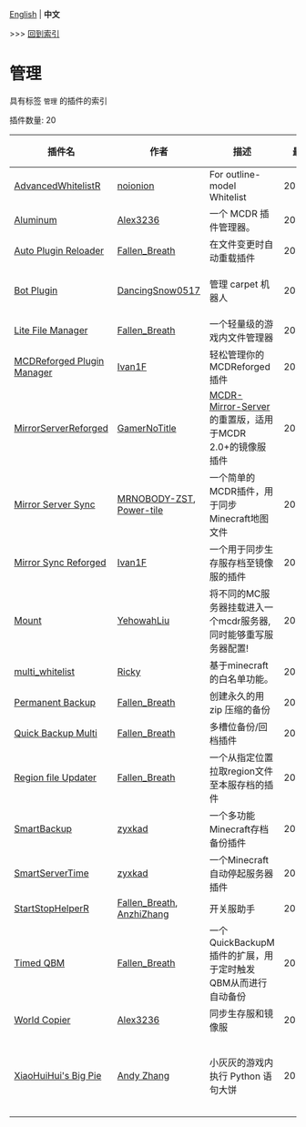 [English](readme.md) | **中文**

\>\>\> [回到索引](/readme-zh_cn.md)

# 管理

具有标签 `管理` 的插件的索引

插件数量: 20

| 插件名 | 作者 | 描述 | 最近更新 | 标签 |
| --- | --- | --- | --- | --- |
| [AdvancedWhitelistR](/plugins/advanced_whitelist_r/readme-zh_cn.md) | [noionion](https://github.com/2X-ercha) | For outline-model Whitelist | 2022/01/24 | [`管理`](/labels/management/readme-zh_cn.md) |
| [Aluminum](/plugins/aluminum/readme-zh_cn.md) | [Alex3236](https://github.com/alex3236) | 一个 MCDR 插件管理器。 | 2021/10/23 | [`管理`](/labels/management/readme-zh_cn.md) |
| [Auto Plugin Reloader](/plugins/auto_plugin_reloader/readme-zh_cn.md) | [Fallen_Breath](https://github.com/Fallen-Breath) | 在文件变更时自动重载插件 | 2021/10/01 | [`管理`](/labels/management/readme-zh_cn.md) |
| [Bot Plugin](/plugins/bot_plugin/readme-zh_cn.md) | [DancingSnow0517](https://github.com/DancingSnow0517) | 管理 carpet 机器人 | 2022/01/09 | [`管理`](/labels/management/readme-zh_cn.md), [`工具`](/labels/tool/readme-zh_cn.md) |
| [Lite File Manager](/plugins/lite_file_manager/readme-zh_cn.md) | [Fallen_Breath](https://github.com/Fallen-Breath) | 一个轻量级的游戏内文件管理器 | 2021/08/26 | [`管理`](/labels/management/readme-zh_cn.md) |
| [MCDReforged Plugin Manager](/plugins/mcdreforged_plugin_manager/readme-zh_cn.md) | [Ivan1F](https://github.com/Ivan-1F) | 轻松管理你的 MCDReforged 插件 | 2022/04/23 | [`管理`](/labels/management/readme-zh_cn.md) |
| [MirrorServerReforged](/plugins/mirror_server_reforged/readme-zh_cn.md) | [GamerNoTitle](https://github.com/GamerNoTitle) | [MCDR-Mirror-Server](https://github.com/GamerNoTitle/MCDR-Mirror-Server)的重置版，适用于MCDR 2.0+的镜像服插件 | 2022/02/11 | [`管理`](/labels/management/readme-zh_cn.md) |
| [Mirror Server Sync](/plugins/mirror_server_sync/readme-zh_cn.md) | [MRNOBODY-ZST](https://github.com/MRNOBODY-ZST), [Power-tile](https://github.com/Power-tile) | 一个简单的MCDR插件，用于同步Minecraft地图文件 | 2022/05/18 | [`管理`](/labels/management/readme-zh_cn.md) |
| [Mirror Sync Reforged](/plugins/mirror_sync_reforged/readme-zh_cn.md) | [Ivan1F](https://github.com/Ivan-1F) | 一个用于同步生存服存档至镜像服的插件 | 2022/04/07 | [`管理`](/labels/management/readme-zh_cn.md) |
| [Mount](/plugins/mount/readme-zh_cn.md) | [YehowahLiu](https://github.com/YehowahLiu) | 将不同的MC服务器挂载进入一个mcdr服务器, 同时能够重写服务器配置! | 2022/01/20 | [`管理`](/labels/management/readme-zh_cn.md) |
| [multi_whitelist](/plugins/multi_whitelist/readme-zh_cn.md) | [Ricky](https://github.com/R1ckyH) | 基于minecraft的白名单功能。 | 2021/10/26 | [`管理`](/labels/management/readme-zh_cn.md) |
| [Permanent Backup](/plugins/permanent_backup/readme-zh_cn.md) | [Fallen_Breath](https://github.com/Fallen-Breath) | 创建永久的用 zip 压缩的备份 | 2021/08/17 | [`管理`](/labels/management/readme-zh_cn.md) |
| [Quick Backup Multi](/plugins/quick_backup_multi/readme-zh_cn.md) | [Fallen_Breath](https://github.com/Fallen-Breath) | 多槽位备份/回档插件 | 2022/03/11 | [`管理`](/labels/management/readme-zh_cn.md) |
| [Region file Updater](/plugins/region_file_updater/readme-zh_cn.md) | [Fallen_Breath](https://github.com/Fallen-Breath) | 一个从指定位置拉取region文件至本服存档的插件 | 2022/03/08 | [`管理`](/labels/management/readme-zh_cn.md) |
| [SmartBackup](/plugins/smart_backup/readme-zh_cn.md) | [zyxkad](https://github.com/zyxkad) | 一个多功能Minecraft存档备份插件 | 2022/05/11 | [`管理`](/labels/management/readme-zh_cn.md) |
| [SmartServerTime](/plugins/smart_servertime/readme-zh_cn.md) | [zyxkad](https://github.com/zyxkad) | 一个Minecraft自动停起服务器插件 | 2022/05/11 | [`管理`](/labels/management/readme-zh_cn.md) |
| [StartStopHelperR](/plugins/start_stop_helper_r/readme-zh_cn.md) | [Fallen_Breath](https://github.com/Fallen-Breath), [AnzhiZhang](https://github.com/AnzhiZhang) | 开关服助手 | 2021/08/23 | [`管理`](/labels/management/readme-zh_cn.md) |
| [Timed QBM](/plugins/timed_quick_backup_multi/readme-zh_cn.md) | [Fallen_Breath](https://github.com/Fallen-Breath) | 一个QuickBackupM插件的扩展，用于定时触发QBM从而进行自动备份 | 2022/03/05 | [`管理`](/labels/management/readme-zh_cn.md) |
| [World Copier](/plugins/world_copier/readme-zh_cn.md) | [Alex3236](https://github.com/alex3236) | 同步生存服和镜像服 | 2022/04/03 | [`管理`](/labels/management/readme-zh_cn.md) |
| [XiaoHuiHui's Big Pie](/plugins/xiaohuihuis_big_pie/readme-zh_cn.md) | [Andy Zhang](https://github.com/AnzhiZhang) | 小灰灰的游戏内执行 Python 语句大饼 | 2022/05/21 | [`信息`](/labels/information/readme-zh_cn.md), [`工具`](/labels/tool/readme-zh_cn.md), [`管理`](/labels/management/readme-zh_cn.md), [`API`](/labels/api/readme-zh_cn.md) |

